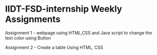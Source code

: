 # IIDT-FSD-internship Weekly Assignments
Assignment 1 - webpage using HTML,CSS and Java script to change the text color using Button

Assignment 2 - Create a table Using HTML, CSS

